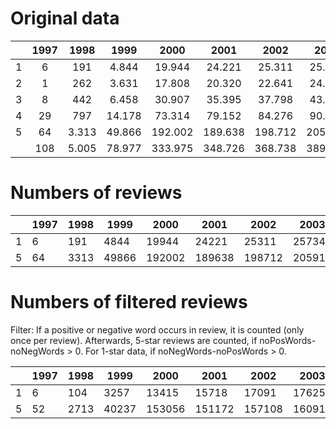 # Original data

|   | 1997 |  1998 |  1999  |   2000  |   2001  |   2002  |   2003  |   2004  |   2005  |   2006  |   2007  |   2008  |   2009  |   2010  |   2011  |   2012  |           |
|---|:----:|:-----:|:------:|:-------:|:-------:|:-------:|:-------:|:-------:|:-------:|:-------:|:-------:|:-------:|:-------:|:-------:|:-------:|:-------:|-----------|
| 1 |    6 |   191 |  4.844 |  19.944 |  24.221 |  25.311 |  25.734 |  41.016 |  54.744 |  49.049 |  49.521 |  56.076 |  59.099 |  65.343 |  72.957 |  81.276 |   629.332 |
| 2 |    1 |   262 |  3.631 |  17.808 |  20.320 |  22.641 |  24.183 |  33.117 |  40.868 |  37.992 |  40.205 |  40.138 |  39.680 |  41.430 |  45.767 |  47.356 |   455.399 |
| 3 |    8 |   442 |  6.458 |  30.907 |  35.395 |  37.798 |  43.323 |  60.489 |  71.012 |  66.128 |  75.239 |  74.057 |  73.178 |  70.279 |  72.055 |  74.826 |   791.594 |
| 4 |   29 |   797 | 14.178 |  73.314 |  79.152 |  84.276 |  90.527 | 119.160 | 138.000 | 135.581 | 167.632 | 161.693 | 149.771 | 142.000 | 148.457 | 150.248 | 1.654.815 |
| 5 |   64 | 3.313 | 49.866 | 192.002 | 189.638 | 198.712 | 205.916 | 257.603 | 308.080 | 311.252 | 452.009 | 412.870 | 422.403 | 426.248 | 465.918 | 484.650 | 4.380.544 |
|   |  108 | 5.005 | 78.977 | 333.975 | 348.726 | 368.738 | 389.683 | 511.385 | 612.704 | 600.002 | 784.606 | 744.834 | 744.131 | 745.300 | 805.154 | 838.356 | 7.911.684 |


# Numbers of reviews

|    |   1997 |   1998 |   1999 |   2000 |   2001 |   2002 |   2003 |   2004 |   2005 |   2006 |   2007 |   2008 |   2009 |   2010 |   2011 |   2012 |
|----|--------|--------|--------|--------|--------|--------|--------|--------|--------|--------|--------|--------|--------|--------|--------|--------|
|  1 |      6 |    191 |   4844 |  19944 |  24221 |  25311 |  25734 |  41016 |  54744 |  49049 |  49521 |  56076 |  59099 |  65343 |  72957 |  81276 |
|  5 |     64 |   3313 |  49866 | 192002 | 189638 | 198712 | 205916 | 257603 | 308080 | 311252 | 452009 | 412870 | 422403 | 426248 | 465918 | 484650 |

# Numbers of filtered reviews

Filter: If a positive or negative word occurs in review, it is counted (only once per review).
Afterwards, 5-star reviews are counted, if noPosWords-noNegWords > 0.
For 1-star data, if noNegWords-noPosWords > 0.

|    |   1997 |   1998 |   1999 |   2000 |   2001 |   2002 |   2003 |   2004 |   2005 |   2006 |   2007 |   2008 |   2009 |   2010 |   2011 |   2012 |
|----|--------|--------|--------|--------|--------|--------|--------|--------|--------|--------|--------|--------|--------|--------|--------|--------|
|  1 |      6 |    104 |   3257 |  13415 |  15718 |  17091 |  17625 |  28579 |  37267 |  31691 |  32163 |  35884 |  37303 |  41238 |  45654 |  50768 |
|  5 |     52 |   2713 |  40237 | 153056 | 151172 | 157108 | 160913 | 199131 | 239490 | 246828 | 375616 | 346400 | 357043 | 358142 | 398479 | 415719 |